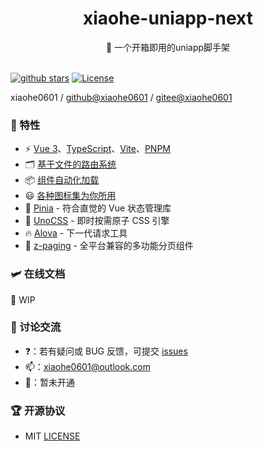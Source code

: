 <div align="center">
  <h1>xiaohe-uniapp-next</h1>
  <span>🚀 一个开箱即用的uniapp脚手架</span>
</div>

<br>

[![github stars][github-stars-src]][github-stars-href]
[![License][license-src]][license-href]

xiaohe0601 / [github@xiaohe0601](https://github.com/xiaohe0601) / [gitee@xiaohe0601](https://gitee.com/xiaohe0601)

### 🎉 特性

- ⚡️ [Vue 3](https://vuejs.org)、[TypeScript](https://www.typescriptlang.org)、[Vite](https://vite.dev)、[PNPM](https://pnpm.io)
- 🗂️ [基于文件的路由系统](https://github.com/uni-helper/vite-plugin-uni-pages)
- 📦 [组件自动化加载](https://github.com/uni-helper/vite-plugin-uni-components)
- 😃 [各种图标集为你所用](https://icones.js.org)
- 🍍 [Pinia](https://pinia.vuejs.org) - 符合直觉的 Vue 状态管理库
- 🎨 [UnoCSS](https://unocss.dev) - 即时按需原子 CSS 引擎
- 🔥 [Alova](https://alova.js.org) - 下一代请求工具
- 📖 [z-paging](https://z-paging.zxlee.cn) - 全平台兼容的多功能分页组件

### 🛩️ 在线文档

🚧 WIP

### 🐶 讨论交流

- ❓：若有疑问或 BUG 反馈，可提交 [issues](https://github.com/xiaohe0601/xiaohe-uniapp-next/issues)
- 📫：[xiaohe0601@outlook.com](mailto:xiaohe0601@outlook.com)
- 🐧：暂未开通

### 🏆 开源协议

- MIT [LICENSE](./LICENSE)

[github-stars-src]: https://img.shields.io/github/stars/xiaohe0601/xiaohe-uniapp-next?style=flat&colorA=080f12&colorB=1fa669&logo=GitHub
[github-stars-href]: https://github.com/xiaohe0601/xiaohe-uniapp-next
[license-src]: https://img.shields.io/github/license/xiaohe0601/xiaohe-uniapp-next.svg?style=flat&colorA=080f12&colorB=1fa669
[license-href]: https://github.com/xiaohe0601/xiaohe-uniapp-next/blob/main/LICENSE